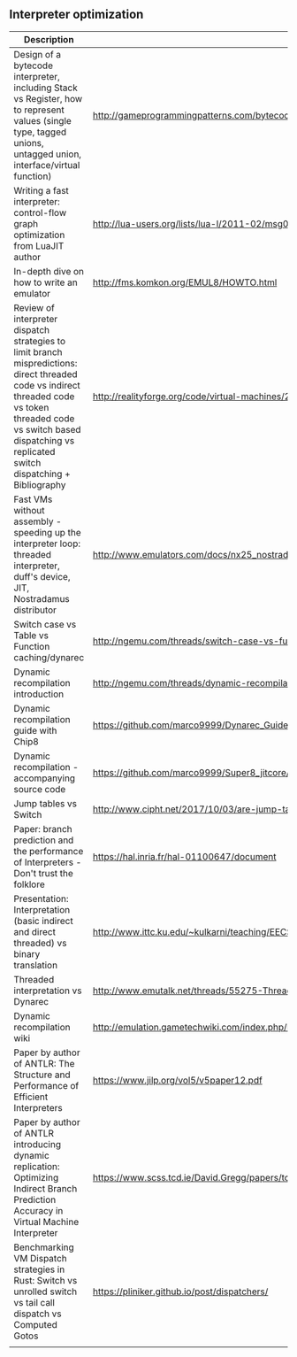 ## Interpreter optimization

| Description                                                                                                                                                                                                                 | Link                                                                                                                    |
| --------------------------------------------------------------------------------------------------------------------------------------------------------------------------------------------------------------------------- | ----------------------------------------------------------------------------------------------------------------------- |
| Design of a bytecode interpreter, including Stack vs Register, how to represent values (single type, tagged unions, untagged union, interface/virtual function)                                                             | http://gameprogrammingpatterns.com/bytecode.html                                                                        |
| Writing a fast interpreter: control-flow graph optimization from LuaJIT author                                                                                                                                              | http://lua-users.org/lists/lua-l/2011-02/msg00742.html                                                                  |
| In-depth dive on how to write an emulator                                                                                                                                                                                   | http://fms.komkon.org/EMUL8/HOWTO.html                                                                                  |
| Review of interpreter dispatch strategies to limit branch mispredictions: direct threaded code vs indirect threaded code vs token threaded code vs switch based dispatching vs replicated switch dispatching + Bibliography | http://realityforge.org/code/virtual-machines/2011/05/19/interpreters.html                                              |
| Fast VMs without assembly - speeding up the interpreter loop: threaded interpreter, duff's device, JIT, Nostradamus distributor                                                                                             | http://www.emulators.com/docs/nx25_nostradamus.htm                                                                      |
| Switch case vs Table vs Function caching/dynarec                                                                                                                                                                            | http://ngemu.com/threads/switch-case-vs-function-table.137562/                                                          |
| Dynamic recompilation introduction                                                                                                                                                                                          | http://ngemu.com/threads/dynamic-recompilation-an-introduction.20491/                                                   |
| Dynamic recompilation guide with Chip8                                                                                                                                                                                      | https://github.com/marco9999/Dynarec_Guide/blob/master/Introduction%20to%20Dynamic%20Recompilation%20in%20Emulation.pdf |
| Dynamic recompilation - accompanying source code                                                                                                                                                                            | https://github.com/marco9999/Super8_jitcore/                                                                            |
| Jump tables vs Switch                                                                                                                                                                                                       | http://www.cipht.net/2017/10/03/are-jump-tables-always-fastest.html                                                     |
| Paper: branch prediction and the performance of Interpreters - Don't trust the folklore                                                                                                                                     | https://hal.inria.fr/hal-01100647/document                                                                              |
| Presentation: Interpretation (basic indirect and direct threaded) vs binary translation                                                                                                                                     | http://www.ittc.ku.edu/~kulkarni/teaching/EECS768/slides/chapter2.pdf                                                   |
| Threaded interpretation vs Dynarec                                                                                                                                                                                          | http://www.emutalk.net/threads/55275-Threaded-interpretation-vs-Dynamic-Binary-Translation                              |
| Dynamic recompilation wiki                                                                                                                                                                                                  | http://emulation.gametechwiki.com/index.php/Dynamic_recompilation                                                       |
| Paper by author of ANTLR: The Structure and Performance of Efficient Interpreters                                                                                                                                           | https://www.jilp.org/vol5/v5paper12.pdf                                                                                 |
| Paper by author of ANTLR introducing dynamic replication: Optimizing Indirect Branch Prediction Accuracy in Virtual Machine Interpreter                                                                                     | https://www.scss.tcd.ie/David.Gregg/papers/toplas05.pdf                                                                 |
| Benchmarking VM Dispatch strategies in Rust: Switch vs unrolled switch vs tail call dispatch vs Computed Gotos                                                                                                              | https://pliniker.github.io/post/dispatchers/                                                                            |
|                                                                                                                                                                                                                             |                                                                                                                         |

